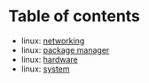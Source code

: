 # Table of contents

- linux: [networking](./linux/networking.md)
- linux: [package manager](./linux/package-manager.md)
- linux: [hardware](./linux/hardware.md)
- linux: [system](./linux/system.md)
